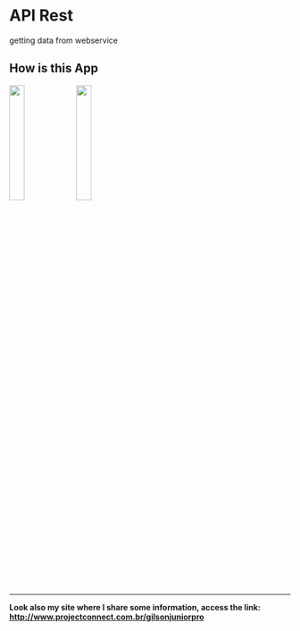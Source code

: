 # API Rest

getting data from webservice

## How is this App
<img src="http://www.projectconnect.com.br/github_imagens/Screenshot_20181220-231335.png" width="23%"></img>
<img src="http://www.projectconnect.com.br/github_imagens/Screenshot_20181220-231412.png" width="23%"></img>

-------------
**Look also my site where I share some information, access the link: http://www.projectconnect.com.br/gilsonjuniorpro**
